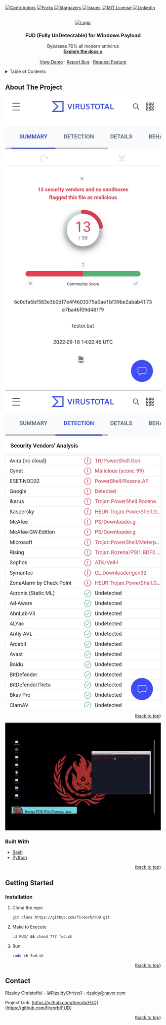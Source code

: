 <div id="top"></div>
<!--
*** Thanks for checking out the Best-README-Template. If you have a suggestion
*** that would make this better, please fork the repo and create a pull request
*** or simply open an issue with the tag "enhancement".
*** Don't forget to give the project a star!
*** Thanks again! Now go create something AMAZING! :D
-->



<!-- PROJECT SHIELDS -->
<!--
*** I'm using markdown "reference style" links for readability.
*** Reference links are enclosed in brackets [ ] instead of parentheses ( ).
*** See the bottom of this document for the declaration of the reference variables
*** for contributors-url, forks-url, etc. This is an optional, concise syntax you may use.
*** https://www.markdownguide.org/basic-syntax/#reference-style-links
-->
[![Contributors][contributors-shield]][contributors-url]
[![Forks][forks-shield]][forks-url]
[![Stargazers][stars-shield]][stars-url]
[![Issues][issues-shield]][issues-url]
[![MIT License][license-shield]][license-url]
[![LinkedIn][linkedin-shield]][linkedin-url]



<!-- PROJECT LOGO -->
<br />
<div align="center">
  <a href="https://github.com/fireorb/FUD">
    <img src="https://macrosec.tech/wp-content/uploads/2020/09/malware-e1600605684610.jpg" alt="Logo" width="80" height="80">
  </a>

<h3 align="center">FUD (Fully UnDetectable) for Windows Payload</h3>

  <p align="center">
    Bypasses 76% all modern antivirus 
    <br />
    <a href="https://github.com/fireorb/FUD"><strong>Explore the docs »</strong></a>
    <br />
    <br />
    <a href="https://github.com/fireorb/FUD">View Demo</a>
    ·
    <a href="https://github.com/fireorb/FUD/issues">Report Bug</a>
    ·
    <a href="https://github.com/fireorb/FUD/issues">Request Feature</a>
  </p>
</div>



<!-- TABLE OF CONTENTS -->
<details>
  <summary>Table of Contents</summary>
  <ol>
    <li>
      <a href="#about-the-project">About The Project</a>
      <ul>
        <li><a href="#built-with">Built With</a></li>
      </ul>
    </li>
    <li>
      <a href="#getting-started">Getting Started</a>
      <ul>
        <li><a href="#installation">Installation</a></li>
      </ul>
    </li>
    <li><a href="#contact">Contact</a></li>
  </ol>
</details>



<!-- ABOUT THE PROJECT -->
## About The Project

[![Product Name Screen Shot][product-screenshot]](https://www.virustotal.com/gui/file/6c0cfa6bf583e3b0df7e4f4603375a0ae1bf39be2abab4173e7ba46f09d481f9/summary)
[![Product Name Screen Shot][product-screenshot1]](https://www.virustotal.com/gui/file/6c0cfa6bf583e3b0df7e4f4603375a0ae1bf39be2abab4173e7ba46f09d481f9/summary)
<p align="right">(<a href="#top">back to top</a>)</p>

[![Watch the video](images/FUD.jpg)](https://youtu.be/hSw9xZ7jw1E)

### Built With

* [Bash](https://www.gnu.org/software/bash/)
* [Python](https://www.python.org/)

<p align="right">(<a href="#top">back to top</a>)</p>



<!-- GETTING STARTED -->
## Getting Started

### Installation

1. Clone the repo
   ```sh
   git clone https://github.com/fireorb/FUD.git
   ```
2. Make to Execute
   ```sh
   cd FUD/ && chmod 777 fud.sh
   ```
4. Run
   ```sh
   sudo sh fud.sh
   ```

<p align="right">(<a href="#top">back to top</a>)</p>



<!-- CONTACT -->
## Contact

Rizaldy Christoffel - [@RizaldyChristo1](https://twitter.com/RizaldyChristo1) - rizaldy@naver.com

Project Link: [https://github.com/fireorb/FUD](https://github.com/fireorb/FUD)

<p align="right">(<a href="#top">back to top</a>)</p>



<!-- MARKDOWN LINKS & IMAGES -->
<!-- https://www.markdownguide.org/basic-syntax/#reference-style-links -->
[contributors-shield]: https://img.shields.io/github/contributors/github_username/repo_name.svg?style=for-the-badge
[contributors-url]: https://github.com/fireorb/How-to-install-Webmin-on-Ubuntu-AWS/graphs/contributors
[forks-shield]: https://img.shields.io/github/forks/github_username/repo_name.svg?style=for-the-badge
[forks-url]: https://github.com/fireorb/How-to-install-Webmin-on-Ubuntu-AWS/network/members
[stars-shield]: https://img.shields.io/github/stars/github_username/repo_name.svg?style=for-the-badge
[stars-url]: https://github.com/fireorb/How-to-install-Webmin-on-Ubuntu-AWS/stargazers
[issues-shield]: https://img.shields.io/github/issues/github_username/repo_name.svg?style=for-the-badge
[issues-url]: https://github.com/fireorb/How-to-install-Webmin-on-Ubuntu-AWS/issues
[license-shield]: https://img.shields.io/github/license/github_username/repo_name.svg?style=for-the-badge
[license-url]: https://github.com/fireorb/How-to-install-Webmin-on-Ubuntu-AWS/blob/master/LICENSE.txt
[linkedin-shield]: https://img.shields.io/badge/-LinkedIn-black.svg?style=for-the-badge&logo=linkedin&colorB=555
[linkedin-url]: https://www.linkedin.com/in/rizaldy-christoffel-66b064162
[product-screenshot]: images/result.jpg
[product-screenshot1]: images/result1.jpg
